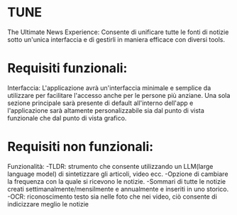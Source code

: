 # TUNE
The Ultimate News Experience: 
Consente di unificare tutte le fonti di notizie sotto un'unica interfaccia e di gestirli in maniera efficace con diversi tools.

# Requisiti funzionali:
Interfaccia:
L'applicazione avrà un'interfaccia minimale e semplice da utilizzare per facilitare l'accesso anche per le persone più anziane.
Una sola sezione principale sarà presente di default all'interno dell'app e l'applicazione sarà altamente personalizzabile sia dal punto di vista funzionale che dal punto di vista grafico.


# Requisiti non funzionali:
Funzionalità:
-TLDR: strumento che consente utilizzando un LLM(large language model) di sintetizzare gli articoli, video ecc.
-Opzione di cambiare la frequenza con la quale si ricevono le notizie.
-Sommari di tutte le notizie creati settimanalmente/mensilmente e annualmente e inseriti in uno storico.
-OCR: riconoscimento testo sia nelle foto che nei video, ciò consente di indicizzare meglio le notizie

